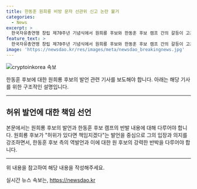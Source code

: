 ```yaml
---
title: 한동훈 원희룡 비방 문자 선관위 신고 논란 불거
categories:
  - News
excerpt: >
  한국자유총연맹 창립 제70주년 기념식에서 원희룡 후보와 한동훈 후보 캠프 간의 갈등이 고조되고 있다. 한동훈 후보 측은 원후보 측의 선대위 신고를 통해 후보 비방과 흑색선전을 지적했고, 원 후보 측은 이에 반박하며 근거 없는 흠집내기에 몰두하고 있다고 주장했다. 양측은 서로의 주장을 강력히 부인하며 갈등을 키우고 있는 가운데, 원 후보는 허위가 있다면 책임지겠다고 강조했다.
feature_text: >
  한국자유총연맹 창립 제70주년 기념식에서 원희룡 후보와 한동훈 후보 캠프 간의 갈등이 고조되고 있다. 한동훈 후보 측은 원후보 측의 선대위 신고를 통해 후보 비방과 흑색선전을 지적했고, 원 후보 측은 이에 반박하며 근거 없는 흠집내기에 몰두하고 있다고 주장했다. 양측은 서로의 주장을 강력히 부인하며 갈등을 키우고 있는 가운데, 원 후보는 허위가 있다면 책임지겠다고 강조했다.
image: 'https://newsdao.kr/res/images/meta/newsdao_breakingnews.jpg'
---
```


<p><img src="https://newsdao.kr/res/images/meta/newsdao_breakingnews.jpg" alt="cryptoinkorea 속보" /></p>

<p>한동훈 후보에 대한 원희룡 후보의 발언 관련 기사를 보도해야 합니다. 아래는 해당 기사를 위한 구조적인 설명입니다.</p>

<hr />

<h2 data-ke-size="size26">허위 발언에 대한 책임 선언</h2>

<p>본문에서는 원희룡 후보의 발언과 한동훈 후보 캠프의 반발 내용에 대해 다루어야 합니다. 원희룡 후보가 "허위가 있다면 책임지겠다"는 발언을 중심으로 그의 입장과 의지를 강조하면서, 한동훈 후보 측의 역발언과 이에 대한 원 후보의 강력한 반박을 다루어야 합니다.</p>

<hr />

<p>위 내용을 참고하여 해당 내용을 작성해주세요.</p>
실시간 뉴스 속보는, <a href="https://newsdao.kr" rel="dofollow">https://newsdao.kr</a>


